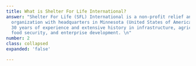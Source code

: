 ```yaml
---
title: What is Shelter For Life International?
answer: "Shelter For Life (SFL) International is a non-profit relief and development
  organization with headquarters in Minnesota (United States of America), with over
  30 years of experience and extensive history in infrastructure, agriculture development,
  food security, and enterprise development. \n"
number: 2
class: collapsed
expanded: 'false'

---
```

